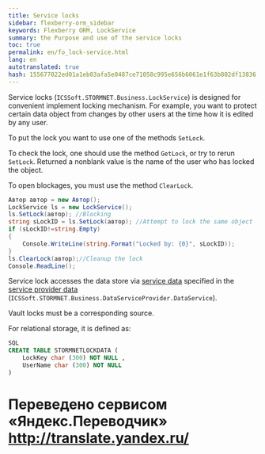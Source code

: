 ```yaml
--- 
title: Service locks 
sidebar: flexberry-orm_sidebar 
keywords: Flexberry ORM, LockService 
summary: the Purpose and use of the service locks 
toc: true 
permalink: en/fo_lock-service.html 
lang: en 
autotranslated: true 
hash: 155677022ed01a1eb03afa5e0487ce71058c995e656b6061e1f63b802df13836 
--- 
```


Service locks (`ICSSoft.STORMNET.Business.LockService`) is designed for convenient implement locking mechanism. For example, you want to protect certain data object from changes by other users at the time how it is edited by any user. 

To put the lock you want to use one of the methods `SetLock`. 

To check the lock, one should use the method `GetLock`, or try to rerun `SetLock`. Returned a nonblank value is the name of the user who has locked the object. 

To open blockages, you must use the method `ClearLock`. 

```csharp
Автор автор = new Автор();
LockService ls = new LockService();
ls.SetLock(автор); //Blocking 
string sLockID = ls.SetLock(автор); //Attempt to lock the same object 
if (sLockID!=string.Empty)
{
	Console.WriteLine(string.Format("Locked by: {0}", sLockID));
}
ls.ClearLock(автор);//Cleanup the lock 
Console.ReadLine();
``` 

Service lock accesses the data store via [service data](fo_data-service.html) specified in the [service provider data](fo_ds-provider.html) (`ICSSoft.STORMNET.Business.DataServiceProvider.DataService`). 

Vault locks must be a corresponding source. 

For relational storage, it is defined as: 

``` sql
SQL
CREATE TABLE STORMNETLOCKDATA (
	LockKey char (300) NOT NULL ,
	UserName char (300) NOT NULL 
)
``` 



 # Переведено сервисом «Яндекс.Переводчик» http://translate.yandex.ru/